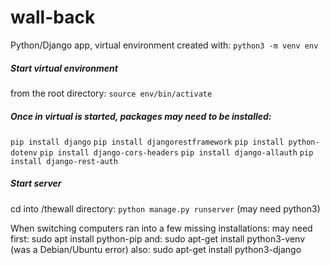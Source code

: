 # wall-back
Python/Django app, virtual environment created with: `python3 -m venv env`


##### Start virtual environment
from the root directory: 
`source env/bin/activate`

##### Once in virtual is started, packages may need to be installed: 
`pip install django`
`pip install djangorestframework`
`pip install python-dotenv`
`pip install django-cors-headers`
`pip install django-allauth`
`pip install django-rest-auth`

##### Start server
cd into /thewall directory: 
`python manage.py runserver`
(may need python3)


When switching computers ran into a few missing installations:
may need first: sudo apt install python-pip
and: sudo apt-get install python3-venv (was a Debian/Ubuntu error)
also: sudo apt-get install python3-django